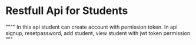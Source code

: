 # Restfull Api for Students
""""
In this api student can create account with pernission token.
In api signup, resetpassword, add student, view student with jwt token permission 
"""
